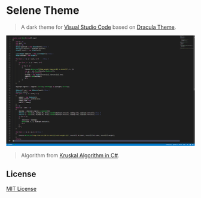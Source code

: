 # Selene Theme

> A dark theme for [Visual Studio Code](http://code.visualstudio.com) based on [Dracula Theme](https://draculatheme.com/).

![Screenshot](https://github.com/BrenoRangel/Selene-Theme/blob/master/images/background.png)

> Algorithm from [Kruskal Algorithm in C#](https://www.codeproject.com/Tips/772779/Kruskal-Algorithm-in-Csharp).

## License

[MIT License](https://github.com/BrenoRangel/Selene-Theme/blob/master/LICENSE)
